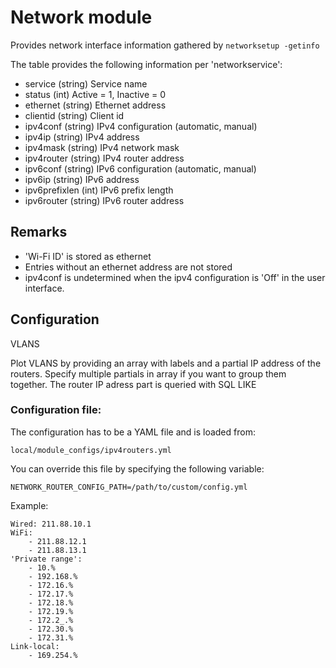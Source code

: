 Network module
==============

Provides network interface information gathered by `networksetup -getinfo`

The table provides the following information per 'networkservice':

* service (string) Service name
* status (int) Active = 1, Inactive = 0
* ethernet (string) Ethernet address
* clientid (string) Client id
* ipv4conf (string) IPv4 configuration (automatic, manual)
* ipv4ip (string) IPv4 address
* ipv4mask (string) IPv4 network mask
* ipv4router (string) IPv4 router address
* ipv6conf (string) IPv6 configuration (automatic, manual)
* ipv6ip (string) IPv6 address
* ipv6prefixlen (int) IPv6 prefix length
* ipv6router (string) IPv6 router address

Remarks
---

* 'Wi-Fi ID' is stored as ethernet
* Entries without an ethernet address are not stored
* ipv4conf is undetermined when the ipv4 configuration is 'Off' in the user interface.

Configuration
-------------

VLANS

Plot VLANS by providing an array with labels and
a partial IP address of the routers. Specify multiple partials in array
if you want to group them together.
The router IP adress part is queried with SQL LIKE

### Configuration file:

The configuration has to be a YAML file and is loaded from: 

`local/module_configs/ipv4routers.yml`

You can override this file by specifying the following variable:

`NETWORK_ROUTER_CONFIG_PATH=/path/to/custom/config.yml`

Example:
```
Wired: 211.88.10.1
WiFi:
    - 211.88.12.1
    - 211.88.13.1
'Private range':
    - 10.%
    - 192.168.%
    - 172.16.%
    - 172.17.%
    - 172.18.%
    - 172.19.%
    - 172.2_.%
    - 172.30.%
    - 172.31.%
Link-local:
    - 169.254.%
```
